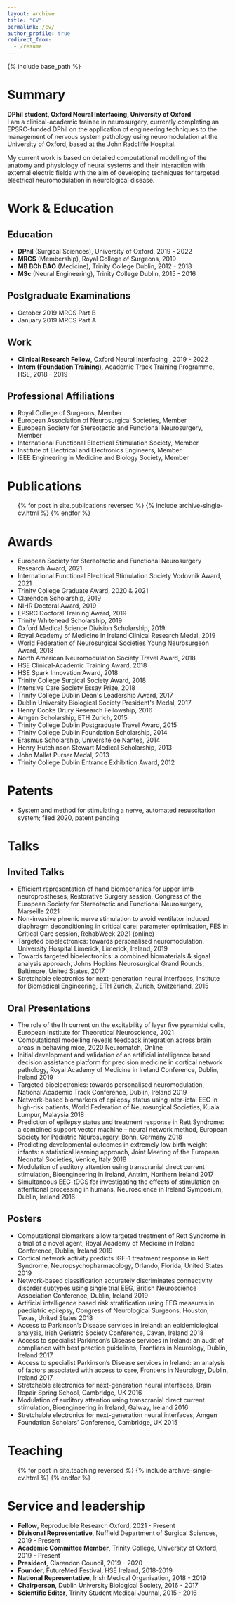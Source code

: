 ```yaml
---
layout: archive
title: "CV"
permalink: /cv/
author_profile: true
redirect_from:
  - /resume
---
```


{% include base_path %}

Summary
======
**DPhil student, Oxford Neural Interfacing, University of Oxford**  
I am a clinical-academic trainee in neurosurgery, currently completing an EPSRC-funded DPhil on the application of engineering techniques to the management of nervous system pathology using neuromodulation at the University of Oxford, based at the John Radcliffe Hospital. 

My current work is based on detailed computational modelling of the anatomy and physiology of neural systems and their interaction with external electric fields with the aim of developing techniques for targeted electrical neuromodulation in neurological disease. 

Work & Education
======

Education
------

* **DPhil** (Surgical Sciences), University of Oxford, 2019 - 2022
* **MRCS** (Membership), Royal College of Surgeons, 2019
* **MB BCh BAO** (Medicine), Trinity College Dublin, 2012 - 2018
* **MSc** (Neural Engineering), Trinity College Dublin, 2015 - 2016

Postgraduate Examinations
------
* October 2019	MRCS Part B
* January 2019	MRCS Part A

Work
------

* **Clinical Research Fellow**, Oxford Neural Interfacing , 2019 - 2022
* **Intern (Foundation Training)**, Academic Track Training Programme, HSE, 2018 - 2019

Professional Affiliations
-------

* Royal College of Surgeons, Member
* European Association of Neurosurgical Societies, Member
* European Society for Stereotactic and Functional Neurosurgery, Member
* International Functional Electrical Stimulation Society, Member
* Institute of Electrical and Electronics Engineers, Member
* IEEE Engineering in Medicine and Biology Society, Member

Publications
======
  <ul>{% for post in site.publications reversed %}
    {% include archive-single-cv.html %}
  {% endfor %}</ul>
  
Awards
======
* European Society for Stereotactic and Functional Neurosurgery Research Award, 2021
* International Functional Electrical Stimulation Society Vodovnik Award, 2021
* Trinity College Graduate Award, 2020 & 2021
* Clarendon Scholarship, 2019
* NIHR Doctoral Award, 2019
* EPSRC Doctoral Training Award, 2019
* Trinity Whitehead Scholarship, 2019
* Oxford Medical Science Division Scholarship, 2019
* Royal Academy of Medicine in Ireland Clinical Research Medal, 2019
* World Federation of Neurosurgical Societies Young Neurosurgeon Award, 2018
* North American Neuromodulation Society Travel Award, 2018
* HSE Clinical-Academic Training Award, 2018
* HSE Spark Innovation Award, 2018
* Trinity College Surgical Society Award, 2018
* Intensive Care Society Essay Prize, 2018
* Trinity College Dublin Dean's Leadership Award, 2017
* Dublin University Biological Society President's Medal, 2017
* Henry Cooke Drury Research Fellowship, 2016
* Amgen Scholarship, ETH Zurich, 2015
* Trinity College Dublin Postgraduate Travel Award, 2015
* Trinity College Dublin Foundation Scholarship, 2014
* Erasmus Scholarship, Université de Nantes, 2014
* Henry Hutchinson Stewart Medical Scholarship, 2013
* John Mallet Purser Medal, 2013
* Trinity College Dublin Entrance Exhibition Award, 2012

Patents
======

* System and method for stimulating a nerve, automated resuscitation system; filed 2020, patent pending

Talks
======

Invited Talks
------

* Efficient representation of hand biomechanics for upper limb neuroprostheses, Restorative Surgery session, Congress of the European Society for Stereotactic and Functional Neurosurgery, Marseille 2021
* Non-invasive phrenic nerve stimulation to avoid ventilator induced diaphragm deconditioning in critical care: parameter optimisation, FES in Critical Care session, RehabWeek 2021 (online)
* Targeted bioelectronics: towards personalised neuromodulation, University Hospital Limerick, Limerick, Ireland, 2019
* Towards targeted bioelectronics: a combined biomaterials & signal analysis approach, Johns Hopkins Neurosurgical Grand Rounds, Baltimore, United States, 2017
* Stretchable electronics for next-generation neural interfaces, Institute for Biomedical Engineering, ETH Zurich, Zurich, Switzerland, 2015

Oral Presentations
------

* The role of the Ih current on the excitability of layer five pyramidal cells, European Institute for Theoretical Neuroscience, 2021
* Computational modelling reveals feedback integration across brain areas in behaving mice, 2020 Neuromatch, Online
* Initial development and validation of an artificial intelligence based decision assistance platform for precision medicine in cortical network pathology, Royal Academy of Medicine in Ireland Conference, Dublin, Ireland 2019
* Targeted bioelectronics: towards personalised neuromodulation, National Academic Track Conference, Dublin, Ireland 2019
* Network-based biomarkers of epilepsy status using inter-ictal EEG in high-risk patients, World Federation of Neurosurgical Societies, Kuala Lumpur, Malaysia 2018
* Prediction of epilepsy status and treatment response in Rett Syndrome: a combined support vector machine – neural network method, European Society for Pediatric Neurosurgery, Bonn, Germany 2018
* Predicting developmental outcomes in extremely low birth weight infants: a statistical learning approach, Joint Meeting of the European Neonatal Societies, Venice, Italy 2018
* Modulation of auditory attention using transcranial direct current stimulation, Bioengineering in Ireland, Antrim, Northern Ireland 2017
* Simultaneous EEG-tDCS for investigating the effects of stimulation on attentional processing in humans, Neuroscience in Ireland Symposium, Dublin, Ireland 2016

Posters
------
  
* Computational biomarkers allow targeted treatment of Rett Syndrome in a trial of a novel agent, Royal Academy of Medicine in Ireland Conference, Dublin, Ireland 2019
* Cortical network activity predicts IGF-1 treatment response in Rett Syndrome, Neuropsychopharmacology, Orlando, Florida, United States 2019
* Network-based classification accurately discriminates connectivity disorder subtypes using single trial EEG, British Neuroscience Association Conference, Dublin, Ireland 2019
* Artificial intelligence based risk stratification using EEG measures in paediatric epilepsy, Congress of Neurological Surgeons, Houston, Texas, United States 2018
* Access to Parkinson’s Disease services in Ireland: an epidemiological analysis, Irish Geriatric Society Conference, Cavan, Ireland 2018
* Access to specialist Parkinson’s Disease services in Ireland: an audit of compliance with best practice guidelines, Frontiers in Neurology, Dublin, Ireland 2017
* Access to specialist Parkinson’s Disease services in Ireland: an analysis of factors associated with access to care, Frontiers in Neurology, Dublin, Ireland 2017
* Stretchable electronics for next-generation neural interfaces, Brain Repair Spring School, Cambridge, UK 2016
* Modulation of auditory attention using transcranial direct current stimulation, Bioengineering in Ireland, Galway, Ireland 2016
* Stretchable electronics for next-generation neural interfaces, Amgen Foundation Scholars’ Conference, Cambridge, UK 2015

Teaching
======
  <ul>{% for post in site.teaching reversed %}
    {% include archive-single-cv.html %}
  {% endfor %}</ul>
  
Service and leadership
======
* **Fellow**, Reproducible Research Oxford, 2021 - Present
* **Divisonal Representative**, Nuffield Department of Surgical Sciences, 2019 - Present
* **Academic Committee Member**, Trinity College, University of Oxford, 2019 - Present
* **President**, Clarendon Council, 2019 - 2020
* **Founder**, FutureMed Festival, HSE Ireland, 2018-2019
* **National Representative**, Irish Medical Organisation, 2018 - 2019
* **Chairperson**, Dublin University Biological Society, 2016 - 2017
* **Scientific Editor**, Trinity Student Medical Journal, 2015 - 2016
